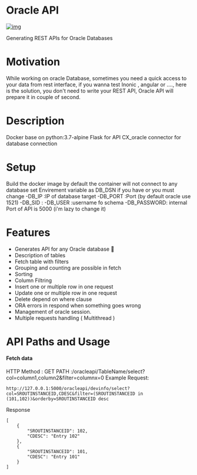 # Oracle API
<a href="https://ibb.co/gDYZRY4"><img src="https://i.ibb.co/brt5Ktb/img.jpg" alt="img" border="0"></a>

Generating REST APIs for Oracle Databases

# Motivation
While working on oracle Database, sometimes you need a quick access to your data from rest interface, if you wanna test Inonic , angular or ...., here is the solution, you don't need to write your REST API, Oracle API will prepare it in couple of second.

# Description
Docker base on python:3.7-alpine
Flask for API
CX_oracle  connector for database connection

# Setup
Build the docker image
by default the container will not connect to any database
set Envirement variable as DB_DSN if you have or you must change 
-DB_IP     :IP of database target
-DB_PORT   :Port (by default oracle use 1521)
-DB_SID    :
-DB_USER   :username fo schema
-DB_PASSWORD:
internal Port of API is 5000 (i'm lazy to change it)

# Features
* Generates API for any Oracle database :pushpin:
* Description of tables
* Fetch table with filters
* Grouping and counting are possible in fetch
* Sorting
* Column Filtring
* Insert one or multiple row in one request
* Update one or multiple row in one request
* Delete depend on where clause
* ORA errors in respond when something goes wrong
* Management of oracle session.
* Multiple requests handling ( Multithread )

# API Paths and Usage
#### Fetch data 
HTTP Method   : GET
PATH          :/oracleapi/TableName/select?col=column1,column2&filter=columnx=0
Example
Request:
```
http://127.0.0.1:5000/oracleapi/devinfo/select?col=SROUTINSTANCEID,CDESC&filter=(SROUTINSTANCEID in (101,102))&orderby=SROUTINSTANCEID desc
```
Response
```
[
    {
        "SROUTINSTANCEID": 102,
        "CDESC": "Entry 102"
    },
    {
        "SROUTINSTANCEID": 101,
        "CDESC": "Entry 101"
    }
]
```






